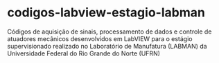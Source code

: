 # codigos-labview-estagio-labman
Códigos de aquisição de sinais, processamento de dados e controle de atuadores mecânicos desenvolvidos em LabVIEW para o estágio supervisionado realizado no Laboratório de Manufatura (LABMAN) da Universidade Federal do Rio Grande do Norte (UFRN)
